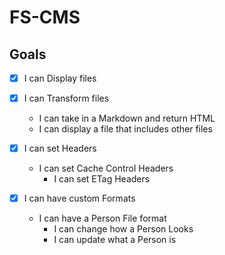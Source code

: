 # FS-CMS

## Goals

- [x] I can Display files

- [x] I can Transform files
  - I can take in a Markdown and return HTML
  - I can display a file that includes other files

- [x] I can set Headers
  - I can set Cache Control Headers
    - I can set ETag Headers

- [x] I can have custom Formats
  - I can have a Person File format
    - I can change how a Person Looks
    - I can update what a Person is